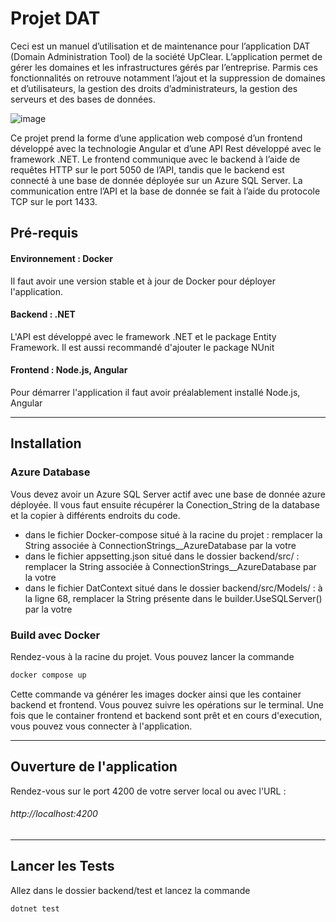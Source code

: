 # Projet DAT
Ceci est un manuel d’utilisation et de maintenance pour l’application DAT (Domain Administration Tool) de la société UpClear.
L’application permet de gérer les domaines et les infrastructures gérés par l’entreprise. 
Parmis ces fonctionnalités on retrouve notamment l’ajout et la suppression de domaines et d’utilisateurs, la gestion des droits d’administrateurs, la gestion des serveurs et des bases de données.


![image](https://github.com/mickael99/PISTL/assets/57686550/bc04fba3-7c9c-4578-899c-b02e93b24808)


Ce projet prend la forme d’une application web composé d’un frontend développé avec la technologie Angular et d’une API Rest développé avec le framework .NET. Le frontend communique
avec le backend à l’aide de requêtes HTTP sur le port 5050 de l’API, tandis que le backend est connecté à une base de donnée déployée sur un Azure SQL Server. La communication entre l’API
et la base de donnée se fait à l’aide du protocole TCP sur le port 1433.

## Pré-requis
#### Environnement : Docker
Il faut avoir une version stable et à jour de Docker pour déployer l'application.

#### Backend : .NET
L'API est développé avec le framework .NET et le package Entity Framework. Il est aussi recommandé d'ajouter le package NUnit

#### Frontend : Node.js, Angular
Pour démarrer l'application il faut avoir préalablement installé Node.js, Angular

---

## Installation
### Azure Database
Vous devez avoir un Azure SQL Server actif avec une base de donnée azure déployée. Il vous faut ensuite récupérer la Conection_String de la database et la copier à différents endroits du code.
 - dans le fichier Docker-compose situé à la racine du projet : remplacer la String associée à ConnectionStrings__AzureDatabase par la votre
 - dans le fichier appsetting.json situé dans le dossier backend/src/ : remplacer la String associée à ConnectionStrings__AzureDatabase par la votre
 - dans le fichier DatContext situé dans le dossier backend/src/Models/ : à la ligne 68, remplacer la String présente dans le builder.UseSQLServer() par la votre
   
### Build avec Docker
Rendez-vous à la racine du projet. 
Vous pouvez lancer la commande 
```bash
docker compose up
```
Cette commande va générer les images docker ainsi que les container backend et frontend. Vous pouvez suivre les opérations sur le terminal.
Une fois que le container frontend et backend sont prêt et en cours d'execution, vous pouvez vous connecter à l'application.

---

## Ouverture de l'application
Rendez-vous sur le port 4200 de votre server local ou avec l'URL :
###### http://localhost:4200

---

## Lancer les Tests
Allez dans le dossier backend/test et lancez la commande
```bash
dotnet test
```

